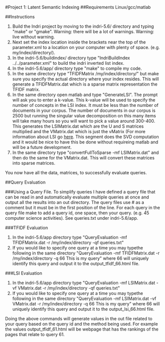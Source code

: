 #Project 1: Latent Semantic Indexing
##Requirements
Linux/gcc/matlab

##Instructions
1. Build the Indri project by moving to the indri-5.6/ directory and typing "make" or "gmake". Warning: there will be a lot of warnings. Warning: live without warning.
1. Next set the index location inside the <index> brackets near the top of the parameter.xml to a location on your computer with plenty of space. (e.g. <index>my/index/directory/</index>).
1. In the indri-5.6/buildindex/ directory type "IndriBuildIndex ../../parameter.xml" to build the indri inverted list index.
1. In the indri-5.6/app/ directory type "make" to compile my code.
1. In the same directory type "TFIDFMatrix /my/index/directory/" but make sure you specify the actual directory where your index resides. This will generate a TFIDFMatrix.dat which is a sparse matrix representation the TFIDF matrix.
1. In the same directory open matlab and type "GenerateLSI". The prompt will ask you to enter a k-value. This k-value will be used to specify the number of concepts in the LSI index. It must be less than the number of documents in your corpus. The number of documents in our corpus is 2500 but running the singular value decomposition on this many items will take many hours so you will want to pick a value around 300-400. This generates the LSIMatrix.dat which are the U and S matrices multiplied and the VMatrix.dat which is just the vMatrix (For more information about LSI go [here](http://www1.se.cuhk.edu.hk/~seem5680/lecture/LSI-Eg.pdf). This segment does the SVD computation and it would be nice to have this be done without requireing matlab and will be a future development.
1. In the same directory type "convertFullToSparse -mf LSIMatrix.dat" and then do the same for the VMatrix.dat. This will convert these matrices into sparse matrices.

You now have all the data, matrices, to successfully evaluate queries.

##Query Evaluation

###Using a Query File.
To simplify queries I have defined a query file that can be read in and automatically evaluate multiple queries at once and output all the results into an out directory. The query files use # as a comment but it must be in the first position of the line. For each query in the query file make to add a query id, one space, then your query. (e.g. 45 computer science activities). See queries.txt under indri-5.6/app.

###TFIDF Evaluation
1. In the indri-5.6/app directory type "QueryEvaluation -mf TFIDFMatrix.dat -r /my/index/directory -qf queries.txt"
1. If you would like to specify one query at a time you may typethe following in the same directory "QueryEvaluation -mf TFIDFMatrix.dat -r /my/index/directory -q 66 This is my query" where 66 will uniquely identify this query and output it to the output\_tfidf\_66.html file. 

###LSI Evaluation
1. In the indri-5.6/app directory type "QueryEvaluation -mf LSIMatrix.dat -vf VMatrix.dat -r /my/index/directory -qf queries.txt"
1. If you would like to specify one query at a time you may typethe following in the same directory "QueryEvaluation -mf LSIMatrix.dat -vf VMatrix.dat -r /my/index/directory -q 66 This is my query" where 66 will uniquely identify this query and output it to the output\_lsi\_66.html file. 

Doing the above commands will generate values in the out file related to your query based on the query id and the method being used. For example the values output\_tfidf\_61.html will be webpage that has the rankings of the pages that relate to query 61.
